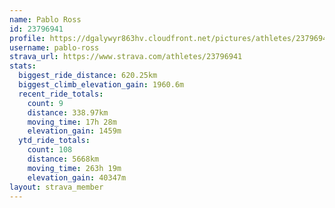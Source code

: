 ```yaml
---
name: Pablo Ross
id: 23796941
profile: https://dgalywyr863hv.cloudfront.net/pictures/athletes/23796941/14615399/1/large.jpg
username: pablo-ross
strava_url: https://www.strava.com/athletes/23796941
stats:
  biggest_ride_distance: 620.25km
  biggest_climb_elevation_gain: 1960.6m
  recent_ride_totals:
    count: 9
    distance: 338.97km
    moving_time: 17h 28m
    elevation_gain: 1459m
  ytd_ride_totals:
    count: 108
    distance: 5668km
    moving_time: 263h 19m
    elevation_gain: 40347m
layout: strava_member
--- 
```

